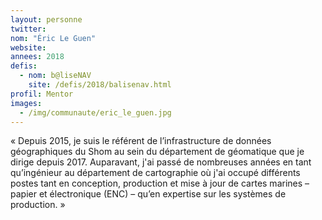 ```yaml
---
layout: personne
twitter:
nom: "Éric Le Guen"
website:
annees: 2018
defis:
  - nom: b@liseNAV
    site: /defis/2018/balisenav.html
profil: Mentor
images:
  - /img/communaute/eric_le_guen.jpg
---
```


« Depuis 2015, je suis le référent de l’infrastructure de
données géographiques du Shom au sein du département de géomatique
que je dirige depuis 2017. Auparavant, j'ai passé de nombreuses
années en tant qu’ingénieur au département de cartographie où j'ai
occupé différents postes tant en conception, production et mise à jour
de cartes marines – papier et électronique (ENC) – qu’en expertise sur
les systèmes de production. »
